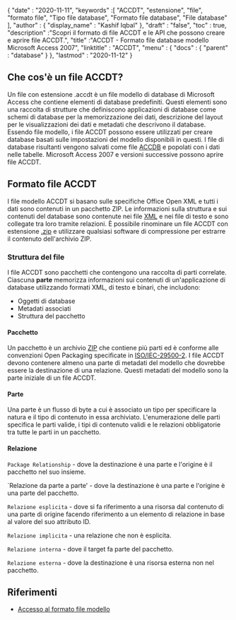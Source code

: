 {
  "date" : "2020-11-11",
  "keywords" :[ "ACCDT", "estensione", "file", "formato file", "Tipo file database", "Formato file database", "File database" ],
  "author" : {
    "display_name" : "Kashif Iqbal"
},
  "draft" : "false",
  "toc" : true,
  "description" :"Scopri il formato di file ACCDT e le API che possono creare e aprire file ACCDT.",
  "title" :"ACCDT - Formato file database modello Microsoft Access 2007",
  "linktitle" : "ACCDT",
  "menu" : {
    "docs" : {
      "parent" : "database"
}
},
  "lastmod" : "2020-11-12"
}

## Che cos'è un file ACCDT?

Un file con estensione .accdt è un file modello di database di Microsoft Access che contiene elementi di database predefiniti. Questi elementi sono una raccolta di strutture che definiscono applicazioni di database come schemi di database per la memorizzazione dei dati, descrizione del layout per le visualizzazioni dei dati e metadati che descrivono il database. Essendo file modello, i file ACCDT possono essere utilizzati per creare database basati sulle impostazioni del modello disponibili in questi. I file di database risultanti vengono salvati come file [ACCDB](/it/database/accdb/) e popolati con i dati nelle tabelle. Microsoft Access 2007 e versioni successive possono aprire file ACCDT.

## Formato file ACCDT

I file modello ACCDT si basano sulle specifiche Office Open XML e tutti i dati sono contenuti in un pacchetto ZIP. Le informazioni sulla struttura e sui contenuti del database sono contenute nei file [XML](/it/web/xml/) e nei file di testo e sono collegate tra loro tramite relazioni. È possibile rinominare un file ACCDT con estensione [.zip](/it/compression/zip/) e utilizzare qualsiasi software di compressione per estrarre il contenuto dell'archivio ZIP.

### Struttura del file

I file ACCDT sono pacchetti che contengono una raccolta di parti correlate. Ciascuna **parte** memorizza informazioni sui contenuti di un'applicazione di database utilizzando formati XML, di testo e binari, che includono:

* Oggetti di database
* Metadati associati
* Struttura del pacchetto

#### Pacchetto

Un pacchetto è un archivio [ZIP](/it/compression/zip/) che contiene più parti ed è conforme alle convenzioni Open Packaging specificate in [ISO/IEC-29500-2](https://www.iso.org/standard/51459.html). I file ACCDT devono contenere almeno una parte di metadati del modello che dovrebbe essere la destinazione di una relazione. Questi metadati del modello sono la parte iniziale di un file ACCDT.

#### Parte

Una parte è un flusso di byte a cui è associato un tipo per specificare la natura e il tipo di contenuto in essa archiviato. L'enumerazione delle parti specifica le parti valide, i tipi di contenuto validi e le relazioni obbligatorie tra tutte le parti in un pacchetto.

#### Relazione

`Package Relationship` - dove la destinazione è una parte e l'origine è il pacchetto nel suo insieme.

`Relazione da parte a parte' - dove la destinazione è una parte e l'origine è una parte del pacchetto.

`Relazione esplicita` - dove si fa riferimento a una risorsa dal contenuto di una parte di origine facendo riferimento a un elemento di relazione in base al valore del suo attributo ID.

`Relazione implicita` - una relazione che non è esplicita.

`Relazione interna` - dove il target fa parte del pacchetto.

`Relazione esterna` - dove la destinazione è una risorsa esterna non nel pacchetto.

## Riferimenti ##

* [Accesso al formato file modello](https://learn.microsoft.com/en-us/openspecs/sharepoint_protocols/ms-accdt/0a4a68d7-7a85-4a27-ad74-730db57862d7)

